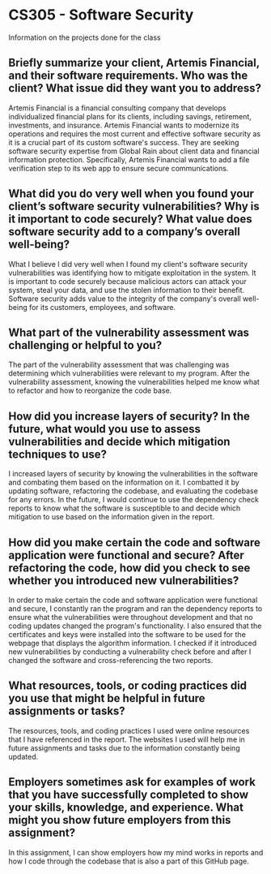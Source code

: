 # CS305 - Software Security
Information on the projects done for the class

## Briefly summarize your client, Artemis Financial, and their software requirements. Who was the client? What issue did they want you to address?
Artemis Financial is a financial consulting company that develops individualized financial plans for its clients, including savings, retirement, investments, and insurance. Artemis Financial wants to modernize its operations and requires the most current and effective software security as it is a crucial part of its custom software's success. They are seeking software security expertise from Global Rain about client data and financial information protection. Specifically, Artemis Financial wants to add a file verification step to its web app to ensure secure communications.

## What did you do very well when you found your client’s software security vulnerabilities? Why is it important to code securely? What value does software security add to a company’s overall well-being?
What I believe I did very well when I found my client's software security vulnerabilities was identifying how to mitigate exploitation in the system. It is important to code securely because malicious actors can attack your system, steal your data, and use the stolen information to their benefit. Software security adds value to the integrity of the company's overall well-being for its customers, employees, and software.

## What part of the vulnerability assessment was challenging or helpful to you?
The part of the vulnerability assessment that was challenging was determining which vulnerabilities were relevant to my program. After the vulnerability assessment, knowing the vulnerabilities helped me know what to refactor and how to reorganize the code base.

## How did you increase layers of security? In the future, what would you use to assess vulnerabilities and decide which mitigation techniques to use?
I increased layers of security by knowing the vulnerabilities in the software and combating them based on the information on it. I combatted it by updating software, refactoring the codebase, and evaluating the codebase for any errors. In the future, I would continue to use the dependency check reports to know what the software is susceptible to and decide which mitigation to use based on the information given in the report.

## How did you make certain the code and software application were functional and secure? After refactoring the code, how did you check to see whether you introduced new vulnerabilities?
In order to make certain the code and software application were functional and secure, I constantly ran the program and ran the dependency reports to ensure what the vulnerabilities were throughout development and that no coding updates changed the program's functionality. I also ensured that the certificates and keys were installed into the software to be used for the webpage that displays the algorithm information. I checked if it introduced new vulnerabilities by conducting a vulnerability check before and after I changed the software and cross-referencing the two reports.

## What resources, tools, or coding practices did you use that might be helpful in future assignments or tasks?
The resources, tools, and coding practices I used were online resources that I have referenced in the report. The websites I used will help me in future assignments and tasks due to the information constantly being updated. 

## Employers sometimes ask for examples of work that you have successfully completed to show your skills, knowledge, and experience. What might you show future employers from this assignment?
In this assignment, I can show employers how my mind works in reports and how I code through the codebase that is also a part of this GitHub page.
